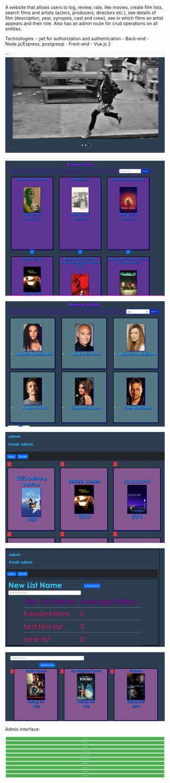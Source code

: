 A website that allows users to log, review, rate, like movies, create film lists, search films and artists (actors, producers, directors etc.), see details of film (description, year, synopsis, cast and crew), see in which films an artist appears and their role. Also has an admin route for crud operations on all entities.

Technologies:
    - jwt for authorization and authentication
    - Back-end - Node.js/Express, postgresql
    - Front-end - Vue.js 2

![](movies-1.png)

![](movies-2.png)

![](movies-3.png)

![](movies-4.png)

![](movies-5.png)

![](movies-6.png)

Admin interface:

![](movies-7.png)